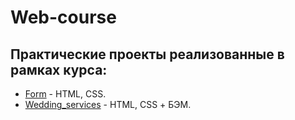 # Web-course
## Практические проекты реализованные в рамках курса:

* [Form](https://tatacheba.github.io/form/index.html) - HTML, CSS.
* [Wedding_serviсes](https://tatacheba.github.io/wedding_services/index.html) - HTML, CSS + БЭМ.
